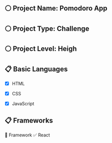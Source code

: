 ## :white_circle: Project Name: **Pomodoro App**

## :white_circle: Project Type: **Challenge**

## :white_circle: Project Level: **Heigh**


## :clipboard: Basic Languages
 - [x] HTML
 - [x] CSS
 - [x] JavaScript


## :clipboard: Frameworks
   :pushpin: Framework
   :white_check_mark: React
